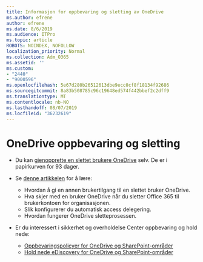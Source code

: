 ```yaml
---
title: Informasjon for oppbevaring og sletting av OneDrive
ms.author: efrene
author: efrene
ms.date: 8/6/2019
ms.audience: ITPro
ms.topic: article
ROBOTS: NOINDEX, NOFOLLOW
localization_priority: Normal
ms.collection: Adm_O365
ms.assetid: ''
ms.custom:
- "2440"
- "9000596"
ms.openlocfilehash: 5e67d280b26512613dbe9ecc0cf8f18134f92686
ms.sourcegitcommit: 8a83b508785c96c19648ed574f442bbef2c2dff9
ms.translationtype: MT
ms.contentlocale: nb-NO
ms.lasthandoff: 08/07/2019
ms.locfileid: "36232619"
---
```

# <a name="onedrive-retention-and-deletion"></a>OneDrive oppbevaring og sletting

- Du kan [gjenopprette en slettet brukere OneDrive](https://docs.microsoft.com/onedrive/restore-deleted-onedrive) selv. De er i papirkurven for 93 dager. 

- Se [denne artikkelen](https://docs.microsoft.com/onedrive/restore-deleted-onedrive) for å lære:
    - Hvordan å gi en annen brukertilgang til en slettet bruker OneDrive.
    - Hva skjer med en bruker OneDrive når du sletter Office 365 til brukerkontoen for organisasjonen.
    - Slik konfigurerer du automatisk access delegering.
    - Hvordan fungerer OneDrive sletteprosessen.

- Er du interessert i sikkerhet og overholdelse Center oppbevaring og hold nede:
    - [Oppbevaringspolicyer for OneDrive og SharePoint-områder](https://docs.microsoft.com/office365/securitycompliance/retention-policies?redirectSourcePath=%252farticle%252f5e377752-700d-4870-9b6d-12bfc12d2423#content-in-onedrive-accounts-and-sharepoint-sites)
    - [Hold nede eDiscovery for OneDrive og SharePoint-områder](https://docs.microsoft.com/office365/securitycompliance/ediscovery-cases#step-4-place-content-locations-on-hold)



